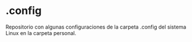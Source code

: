 # .config

Repositorio con algunas configuraciones de la carpeta .config del sistema Linux en la carpeta personal.
